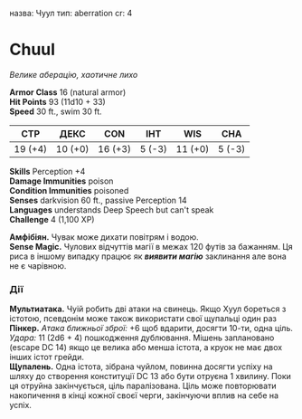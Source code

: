 назва: Чуул тип: aberration cr: 4

# Chuul
_Велике аберацію, хаотичне лихо_


**Armor Class** 16 (natural armor)    
**Hit Points** 93 (11d10 + 33)    
**Speed** 30 ft., swim 30 ft.

| СТР     | ДЕКС    | CON     | ІНТ    | WIS     | CHA    |
| ------- | ------- | ------- | ------ | ------- | ------ |
| 19 (+4) | 10 (+0) | 16 (+3) | 5 (-3) | 11 (+0) | 5 (-3) |

**Skills** Perception +4    
**Damage Immunities** poison    
**Condition Immunities** poisoned    
**Senses** darkvision 60 ft., passive Perception 14    
**Languages** understands Deep Speech but can't speak    
**Challenge** 4 (1,100 XP)

**Амфібіян.** Чувак може дихати повітрям і водою.    
**Sense Magic.** Чулових відчуттів магії в межах 120 футів за бажанням. Ця риса в іншому випадку працює як **_виявити магію_** заклинання але вона не є чарівною.

### Дії
**Мультиатака.** Чуій робить дві атаки на свинець. Якщо Хуул бореться з істотою, псевдонім може також використати свої щупальці один раз    
**Пінкер.** _Атака ближньої зброї:_ +6 щоб вдарити, досягти 10-ти, одна ціль. _Удара:_ 11 (2d6 + 4) пошкодження дублювання. Мішень заплановано (escape DC 14) якщо це велика або менша істота, а круок не має двох інших істот грейди.    
**Щупалень.** Одна істота, зібрана чуйлом, повинна досягти успіху на шляху до створення конституції DC 13 або бути отруєна 1 хвилину. Поки ця отруйна закінчується, ціль паралізована. Ціль може повторювати накопичення в кінці кожної своєї черги, закінчуючи вплив на себе на успіх.
